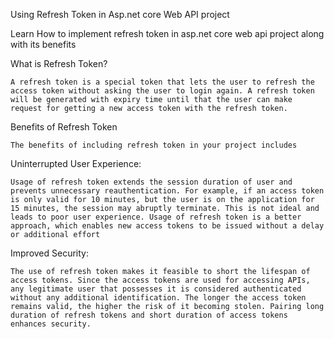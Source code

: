 Using Refresh Token in Asp.net core Web API project

Learn How to implement refresh token in asp.net core web api project along with its benefits
       
What is Refresh Token?

	A refresh token is a special token that lets the user to refresh the access token without asking the user to login again. A refresh token will be generated with expiry time until that the user can make request for getting a new access token with the refresh token.
  
Benefits of Refresh Token

	The benefits of including refresh token in your project includes 

Uninterrupted User Experience:

	Usage of refresh token extends the session duration of user and prevents unnecessary reauthentication. For example, if an access token is only valid for 10 minutes, but the user is on the application for 15 minutes, the session may abruptly terminate. This is not ideal and leads to poor user experience. Usage of refresh token is a better approach, which enables new access tokens to be issued without a delay or additional effort
Improved Security:

	The use of refresh token makes it feasible to short the lifespan of access tokens. Since the access tokens are used for accessing APIs, any legitimate user that possesses it is considered authenticated without any additional identification. The longer the access token remains valid, the higher the risk of it becoming stolen. Pairing long duration of refresh tokens and short duration of access tokens enhances security.

